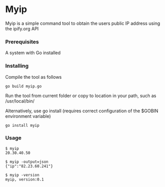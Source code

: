 # Myip

Myip is a simple command tool to obtain the users public IP address using the ipify.org API

### Prerequisites

A system with Go installed

### Installing

Compile the tool as follows

```
go build myip.go
```

Run the tool from current folder or copy to location in your path, such as /usr/local/bin/

Alternatively, use go install (requires correct configuration of the $GOBIN environment variable)

```
go install myip
```

### Usage
```
$ myip
20.30.40.50

$ myip -output=json
{"ip":"82.23.60.241"}

$ myip -version
myip, version:0.1
```